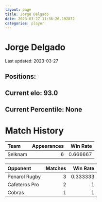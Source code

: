 ```yaml
---  
layout: page  
title: Jorge Delgado  
date: 2023-03-27 11:36:26.192872  
categories: player  
---
```

# Jorge Delgado


Last updated: 2023-03-27
## Positions: 

## Current elo: 93.0

## Current Percentile: None

# Match History


| Team    |   Appearances |   Win Rate |
|:--------|--------------:|-----------:|
| Selknam |             6 |   0.666667 |

| Opponent      |   Matches |   Win Rate |
|:--------------|----------:|-----------:|
| Penarol Rugby |         3 |   0.333333 |
| Cafeteros Pro |         2 |   1        |
| Cobras        |         1 |   1        |